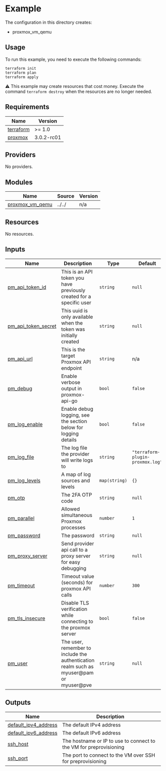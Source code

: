 # Example

The configuration in this directory creates:

* proxmox_vm_qemu

## Usage

To run this example, you need to execute the following commands:

```shell
terraform init
terraform plan
terraform apply
```

:warning: This example may create resources that cost money. Execute the
command `terraform destroy` when the resources are no longer needed.

<!-- BEGIN_TF_DOCS -->
## Requirements

| Name | Version |
|------|---------|
| <a name="requirement_terraform"></a> [terraform](#requirement\_terraform) | >= 1.0 |
| <a name="requirement_proxmox"></a> [proxmox](#requirement\_proxmox) | 3.0.2-rc01 |

## Providers

No providers.

## Modules

| Name | Source | Version |
|------|--------|---------|
| <a name="module_proxmox_vm_qemu"></a> [proxmox\_vm\_qemu](#module\_proxmox\_vm\_qemu) | ../../ | n/a |

## Resources

No resources.

## Inputs

| Name | Description | Type | Default | Required |
|------|-------------|------|---------|:--------:|
| <a name="input_pm_api_token_id"></a> [pm\_api\_token\_id](#input\_pm\_api\_token\_id) | This is an API token you have previously created for a specific user | `string` | `null` | no |
| <a name="input_pm_api_token_secret"></a> [pm\_api\_token\_secret](#input\_pm\_api\_token\_secret) | This uuid is only available when the token was initially created | `string` | `null` | no |
| <a name="input_pm_api_url"></a> [pm\_api\_url](#input\_pm\_api\_url) | This is the target Proxmox API endpoint | `string` | n/a | yes |
| <a name="input_pm_debug"></a> [pm\_debug](#input\_pm\_debug) | Enable verbose output in proxmox-api-go | `bool` | `false` | no |
| <a name="input_pm_log_enable"></a> [pm\_log\_enable](#input\_pm\_log\_enable) | Enable debug logging, see the section below for logging details | `bool` | `false` | no |
| <a name="input_pm_log_file"></a> [pm\_log\_file](#input\_pm\_log\_file) | The log file the provider will write logs to | `string` | `"terraform-plugin-proxmox.log"` | no |
| <a name="input_pm_log_levels"></a> [pm\_log\_levels](#input\_pm\_log\_levels) | A map of log sources and levels | `map(string)` | `{}` | no |
| <a name="input_pm_otp"></a> [pm\_otp](#input\_pm\_otp) | The 2FA OTP code | `string` | `null` | no |
| <a name="input_pm_parallel"></a> [pm\_parallel](#input\_pm\_parallel) | Allowed simultaneous Proxmox processes | `number` | `1` | no |
| <a name="input_pm_password"></a> [pm\_password](#input\_pm\_password) | The password | `string` | `null` | no |
| <a name="input_pm_proxy_server"></a> [pm\_proxy\_server](#input\_pm\_proxy\_server) | Send provider api call to a proxy server for easy debugging | `string` | `null` | no |
| <a name="input_pm_timeout"></a> [pm\_timeout](#input\_pm\_timeout) | Timeout value (seconds) for proxmox API calls | `number` | `300` | no |
| <a name="input_pm_tls_insecure"></a> [pm\_tls\_insecure](#input\_pm\_tls\_insecure) | Disable TLS verification while connecting to the proxmox server | `bool` | `false` | no |
| <a name="input_pm_user"></a> [pm\_user](#input\_pm\_user) | The user, remember to include the authentication realm such as myuser@pam or myuser@pve | `string` | `null` | no |

## Outputs

| Name | Description |
|------|-------------|
| <a name="output_default_ipv4_address"></a> [default\_ipv4\_address](#output\_default\_ipv4\_address) | The default IPv4 address |
| <a name="output_default_ipv6_address"></a> [default\_ipv6\_address](#output\_default\_ipv6\_address) | The default IPv6 address |
| <a name="output_ssh_host"></a> [ssh\_host](#output\_ssh\_host) | The hostname or IP to use to connect to the VM for preprovisioning |
| <a name="output_ssh_port"></a> [ssh\_port](#output\_ssh\_port) | The port to connect to the VM over SSH for preprovisioning |
<!-- END_TF_DOCS -->
